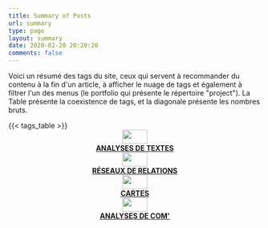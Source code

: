 ```yaml
---
title: Summary of Posts
url: summary
type: page
layout: summary
date: 2020-02-20 20:20:20
comments: false
---
```

 
Voici un résumé des tags du site, ceux qui servent à recommander du contenu à la fin d'un article, à afficher le nuage de tags et également à filtrer l'un des menus (le portfolio qui présente le répertoire "project"). La Table présente la coexistence de tags, et la diagonale présente les nombres bruts.

<div class="table-responsive">
  {{< tags_table >}}  
</div>

<body>
  <div class="container-cards">
  <a href="/category/analyse-de-textes/" class="card-classe"> 
       <strong> <center> <img src="/svg/bookshelf.svg" width="50px" height="28px"  class="inverted-image">
       <br>   ANALYSES DE TEXTES </center> </strong>
    </a> 
  <a href="/category/reseaux-de-relations/" class="card-classe"> 
       <strong> <center> <img src="/svg/bookshelf.svg" width="50px" height="28px"  class="inverted-image">
       <br>  RÉSEAUX DE RELATIONS </center> </strong>
    </a> 
  <a href="/category/cartes-et-analyses-geospatiales/" class="card-classe"> 
       <strong> <center> <img src="/svg/bookshelf.svg" width="50px" height="28px"  class="inverted-image">
       <br> CARTES</center> </strong>
    </a> 
  <a href="/category/strategies-analyses-de-communications/" class="card-classe"> 
       <strong> <center> <img src="/svg/bookshelf.svg" width="50px" height="28px"  class="inverted-image">
       <br> ANALYSES DE COM' </center> </strong>
    </a> 
  </div>
</body>